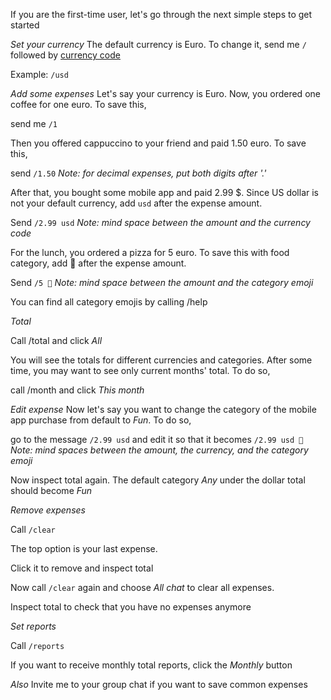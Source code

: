 If you are the first-time user, let's go through the next simple steps to get started
  
  *Set your currency*
  The default currency is Euro. 
To change it, send me `/` followed by [currency code](https://www.iban.com/currency-codes)
  
  Example: `/usd`
  
  *Add some expenses*
  Let's say your currency is Euro. 
Now, you ordered one coffee for one euro. 
To save this, 
  
  send me `/1`
  
  Then you offered cappuccino to your friend and paid 1.50 euro. 
To save this, 
  
  send `/1.50`
  _Note: for decimal expenses, put both digits after '.'_
  
  After that, you bought some mobile app and paid 2.99 $. 
Since US dollar is not your default currency, add `usd` after the expense amount. 
  
  Send `/2.99 usd`
  _Note: mind space between the amount and the currency code_
  
  For the lunch, you ordered a pizza for 5 euro. 
To save this with food category, add 🍕 after the expense amount. 
  
  Send `/5 🍕`
  _Note: mind space between the amount and the category emoji_
  
  You can find all category emojis by calling /help
  
  *Total*
  
  Call /total and click _All_
  
  You will see the totals for different currencies and categories. 
After some time, you may want to see only current months' total. 
To do so, 
  
  call /month and click _This month_
  
  *Edit expense*
  Now let's say you want to change the category of the mobile app purchase from default to _Fun_. 
To do so, 
  
  go to the message `/2.99 usd` and edit it so that it becomes `/2.99 usd 🎉`
  _Note: mind spaces between the amount, the currency, and the category emoji_
  
  Now inspect total again. The default category _Any_ under the dollar total should become _Fun_
  
  *Remove expenses*
  
  Call `/clear`
  
  The top option is your last expense. 
  
  Click it to remove and inspect total
  
  Now call `/clear` again and choose _All chat_ to clear all expenses. 
  
  Inspect total to check that you have no expenses anymore
  
  *Set reports*
  
  Call `/reports`
  
  If you want to receive monthly total reports, click the _Monthly_ button
  
  *Also*
  Invite me to your group chat if you want to save common expenses